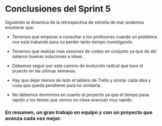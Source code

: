 # Conclusiones del Sprint 5

Siguiendo la dinamica de la retrospectiva de estrella de mar podemos enumerar que:

* Tenemos que empezar a consultar a los profesores cuando un problema nos está trabando para no perder tanto tiempo investigando. 

* Tenemos que realizar mas sesiones de codeo en conjunto ya que de ahí salieron buenas soluciones e ideas.

* Debemos seguir por este camino de evolución radical que tuvo el pryecto en las ultimas semanas.

* Hay que dejar menos de lado el tablero de Trello y anotar cada idea y cosa que queda pendiente para no olvidarla. 

* No debemos dormirnos en cuanto al proyecto ya que el tiempo pasa rapido y los temas que vemos en clase avanzan muy rapido. 

### En resumen, un gran trabajo en equipo y con un proyecto que avanza cada vez mejor.  
